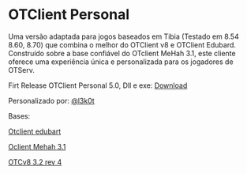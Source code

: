 # OTClient Personal
Uma versão adaptada para jogos baseados em Tibia (Testado em 8.54 8.60, 8.70) que combina o melhor do OTClient v8 e OTClient Edubard. Construído sobre a base confiável do OTclient MeHah 3.1, este cliente oferece uma experiência única e personalizada para os jogadores de OTServ.

Firt Release OTClient Personal 5.0, Dll e exe: [Download](https://github.com/l3k0t/OTClient_Personal/releases/tag/otclient_0.5)

Personalizado por: [@l3k0t](https://tibiaking.com/profile/76262-l3k0t/)



Bases:

[Otclient edubart](https://github.com/edubart/otclient)

[Oclient Mehah 3.1](https://github.com/mehah/otclient)

[OTCv8 3.2 rev 4](https://github.com/OTCv8/otclientv8)


